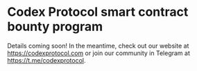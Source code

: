 # Codex Protocol smart contract bounty program

Details coming soon! In the meantime, check out our website at https://codexprotocol.com or join our community in Telegram at https://t.me/codexprotocol.
